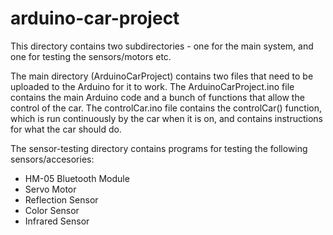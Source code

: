 # arduino-car-project
This directory contains two subdirectories - one for the main system, and one for testing the sensors/motors etc. 

The main directory (ArduinoCarProject) contains two files that need to be uploaded to the Arduino for it to work. The ArduinoCarProject.ino file contains the main Arduino code and a bunch of functions that allow the control of the car. The controlCar.ino file contains the controlCar() function, which is run continuously by the car when it is on, and contains instructions for what the car should do.

The sensor-testing directory contains programs for testing the following sensors/accesories:
- HM-05 Bluetooth Module
- Servo Motor
- Reflection Sensor
- Color Sensor
- Infrared Sensor
